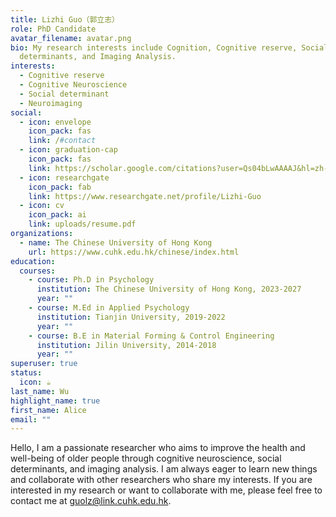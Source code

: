 ```yaml
---
title: Lizhi Guo（郭立志）
role: PhD Candidate
avatar_filename: avatar.png
bio: My research interests include Cognition, Cognitive reserve, Social
  determinants, and Imaging Analysis.
interests:
  - Cognitive reserve
  - Cognitive Neuroscience
  - Social determinant
  - Neuroimaging
social:
  - icon: envelope
    icon_pack: fas
    link: /#contact
  - icon: graduation-cap
    icon_pack: fas
    link: https://scholar.google.com/citations?user=Qs04bLwAAAAJ&hl=zh-CN
  - icon: researchgate
    icon_pack: fab
    link: https://www.researchgate.net/profile/Lizhi-Guo
  - icon: cv
    icon_pack: ai
    link: uploads/resume.pdf
organizations:
  - name: The Chinese University of Hong Kong
    url: https://www.cuhk.edu.hk/chinese/index.html
education:
  courses:
    - course: Ph.D in Psychology
      institution: The Chinese University of Hong Kong, 2023-2027
      year: ""
    - course: M.Ed in Applied Psychology
      institution: Tianjin University, 2019-2022
      year: ""
    - course: B.E in Material Forming & Control Engineering
      institution: Jilin University, 2014-2018
      year: ""
superuser: true
status:
  icon: ☕️
last_name: Wu
highlight_name: true
first_name: Alice
email: ""
---
```

Hello, I am a passionate researcher who aims to improve the health and well-being of older people through cognitive neuroscience, social determinants, and imaging analysis. I am always eager to learn new things and collaborate with other researchers who share my interests. If you are interested in my research or want to collaborate with me, please feel free to contact me at [guolz@link.cuhk.edu.hk](mailto:guolz@link.cuhk.edu.hk).
